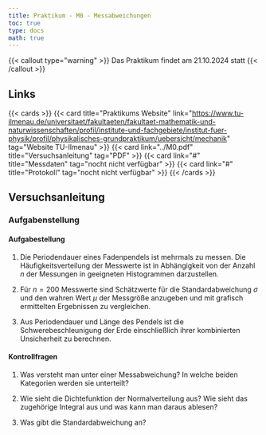 ```yaml
---
title: Praktikum - M0 - Messabweichungen
toc: true
type: docs
math: true
---
```


{{< callout type="warning" >}}
Das Praktikum findet am 21.10.2024 statt
{{< /callout >}}

## Links

{{< cards >}}
{{< card title="Praktikums Website" link="https://www.tu-ilmenau.de/universitaet/fakultaeten/fakultaet-mathematik-und-naturwissenschaften/profil/institute-und-fachgebiete/institut-fuer-physik/profil/physikalisches-grundpraktikum/uebersicht/mechanik" tag="Website TU-Ilmenau" >}}
{{< card link="../M0.pdf" title="Versuchsanleitung" tag="PDF" >}}
{{< card link="#" title="Messdaten" tag="nocht nicht verfügbar" >}}
{{< card link="#" title="Protokoll" tag="nocht nicht verfügbar" >}}
{{< /cards >}}

## Versuchsanleitung

### Aufgabenstellung

#### Aufgabestellung

1. Die Periodendauer eines Fadenpendels ist mehrmals zu messen. Die Häufigkeitsverteilung der Messwerte ist in Abhängigkeit von der Anzahl $n$ der Messungen in geeigneten Histogrammen darzustellen.

2. Für $n = 200$ Messwerte sind Schätzwerte für die Standardabweichung $\sigma$ und den wahren Wert $\mu$ der Messgröße anzugeben und mit grafisch ermittelten Ergebnissen zu vergleichen.

3. Aus Periodendauer und Länge des Pendels ist die Schwerebeschleunigung der Erde einschließlich ihrer kombinierten Unsicherheit zu berechnen.

#### Kontrollfragen

1. Was versteht man unter einer Messabweichung? In welche beiden Kategorien werden sie unterteilt?

2. Wie sieht die Dichtefunktion der Normalverteilung aus? Wie sieht das zugehörige Integral aus und was kann man daraus ablesen?

3. Was gibt die Standardabweichung an?

